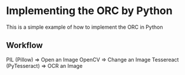 # Implementing the ORC by Python

This is a simple example of how to implement the ORC in Python

## Workflow

PIL (Pillow) => Open an Image
OpenCV => Change an Image
Tessereact (PyTesseract) => OCR an Image
